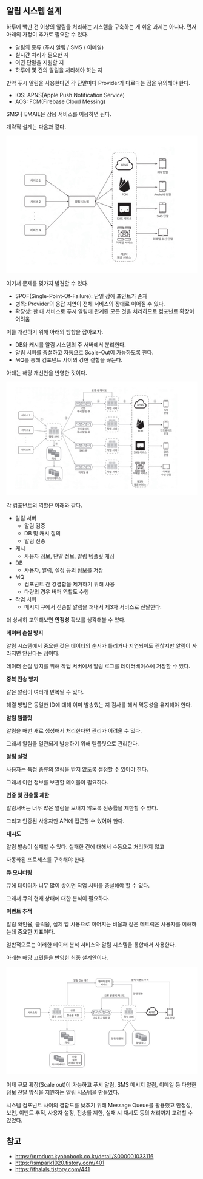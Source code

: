 ## 알림 시스템 설계

하루에 백만 건 이상의 알림을 처리하는 시스템을 구축하는 게 쉬운 과제는 아니다. 먼저 아래의 가정이 추가로 필요할 수 있다.
- 알림의 종류 (푸시 알림 / SMS / 이메일)
- 실시간 처리가 필요한 지
- 어떤 단말을 지원할 지
- 하루에 몇 건의 알림을 처리해야 하는 지

만약 푸시 알림을 사용한다면 각 단말마다 Provider가 다르다는 점을 유의해야 한다.
- IOS: APNS(Apple Push Notification Service)
- AOS: FCM(Firebase Cloud Messing)

SMS나 EMAIL은 상용 서비스를 이용하면 된다.

개략적 설계는 다음과 같다.

![img_5.png](images/img_5.png)

여기서 문제를 몇가지 발견할 수 있다.
- SPOF(Single-Point-Of-Failure): 단일 장애 포인트가 존재
- 병목: Provider의 응답 지연이 전체 서비스의 장애로 이어질 수 있다.
- 확장성: 한 대 서비스로 푸시 알림에 관계된 모든 것을 처리하므로 컴포넌트 확장이 어려움

이를 개선하기 위해 아래의 방향을 잡아보자.
- DB와 캐시를 알림 시스템의 주 서버에서 분리한다.
- 알림 서버를 증설하고 자동으로 Scale-Out이 가능하도록 한다.
- MQ를 통해 컴포넌트 사이의 강한 결합을 끊는다.

아래는 해당 개선안을 반영한 것이다.

![img_3.png](images/img_3.png)

각 컴포넌트의 역할은 아래와 같다.
- 알림 서버
    - 알림 검증
    - DB 및 캐시 질의
    - 알림 전송
- 캐시
    - 사용자 정보, 단말 정보, 알림 템플릿 캐싱
- DB
    - 사용자, 알림, 설정 등의 정보를 저장
- MQ
    - 컴포넌트 간 강결합을 제거하기 위해 사용
    - 다량의 경우 버퍼 역할도 수행
- 작업 서버
    - 메시지 큐에서 전송할 알림을 꺼내서 제3자 서비스로 전달한다.

더 상세히 고민해보면 **안정성** 확보를 생각해볼 수 있다.

**데이터 손실 방지**

알림 시스템에서 중요한 것은 데이터의 순서가 틀리거나 지연되어도 괜찮지만 알림이 사라지면 안된다는 점이다.

데이터 손실 방지를 위해 작업 서버에서 알림 로그를 데이터베이스에 저장할 수 있다.

**중복 전송 방지**

같은 알림이 여러개 반복될 수 있다.

해결 방법은 동일한 ID에 대해 이미 발송했는 지 검사를 해서 멱등성을 유지해야 한다.

**알림 템플릿**

알림을 매번 새로 생성해서 처리한다면 관리가 어려울 수 있다.

그래서 알림을 일관되게 발송하기 위해 템플릿으로 관리한다.

**알림 설정**

사용자는 특정 종류의 알림을 받지 않도록 설정할 수 있어야 한다.

그래서 이런 정보를 보관할 테이블이 필요하다.

**인증 및 전송률 제한**

알림서버는 너무 많은 알림을 보내지 않도록 전송률을 제한할 수 있다.

그리고 인증된 사용자만 API에 접근할 수 있어야 한다.

**재시도**

알림 발송이 실패할 수 있다. 실패한 건에 대해서 수동으로 처리하지 않고

자동화된 프로세스를 구축해야 한다.

**큐 모니터링**

큐에 데이터가 너무 많이 쌓이면 작업 서버를 증설해야 할 수 있다.

그래서 큐의 현재 상태에 대한 분석이 필요하다.

**이벤트 추적**

알림 확인율, 클릭율, 실제 앱 사용으로 이어지는 비율과 같은 메트릭은 사용자를 이해하는데 중요한 지표이다.

일반적으로는 이러한 데이터 분석 서비스와 알림 시스템을 통합해서 사용한다.

아래는 해당 고민들을 반영한 최종 설계안이다.

![img_4.png](images/img_4.png)

이제 규모 확장(Scale out)이 가능하고 푸시 알림, SMS 메시지 알림, 이메일 등 다양한 정보 전달 방식을 지원하는 알림 시스템을 만들었다.

시스템 컴포넌트 사이의 결합도를 낮추기 위해 Message Queue를 활용했고 안정성, 보안, 이벤트 추적, 사용자 설정, 전송률 제한, 실패 시 재시도 등의 처리까지 고려할 수 있었다.

## 참고

- https://product.kyobobook.co.kr/detail/S000001033116
- https://smpark1020.tistory.com/401
- https://thalals.tistory.com/441